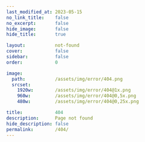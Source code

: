 ```yaml
---
last_modified_at: 2023-05-15
no_link_title:    false
no_excerpt:       false
hide_image:       false
hide_title:       true

layout:           not-found
cover:            false
sidebar:          false
order:            0

image:
  path:           /assets/img/error/404.png
  srcset:
    1920w:        /assets/img/error/404@1x.png
    960w:         /assets/img/error/404@0,5x.png
    480w:         /assets/img/error/404@0,25x.png

title:            404
description:      Page not found
hide_description: false
permalink:        /404/
---
```

